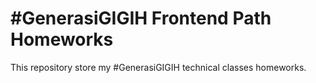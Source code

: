 # #GenerasiGIGIH Frontend Path Homeworks

This repository store my #GenerasiGIGIH technical classes homeworks.